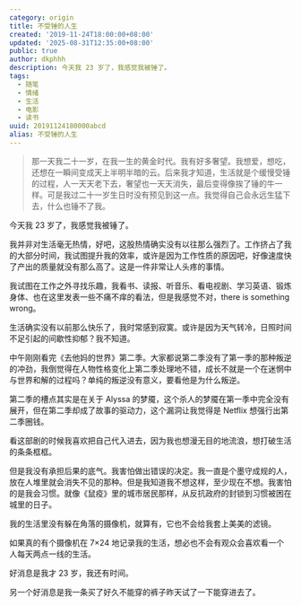 ```yaml
---
category: origin
title: 不受锤的人生
created: '2019-11-24T18:00:00+08:00'
updated: '2025-08-31T12:35:00+08:00'
public: true
author: dkphhh
description: 今天我 23 岁了，我感觉我被锤了。
tags:
  - 随笔
  - 情绪
  - 生活
  - 电影
  - 读书
uuid: 20191124180000abcd
alias: 不受锤的人生
---
```


> 那一天我二十一岁，在我一生的黄金时代。我有好多奢望。我想爱，想吃，还想在一瞬间变成天上半明半暗的云。后来我才知道，生活就是个缓慢受锤的过程，人一天天老下去，奢望也一天天消失，最后变得像挨了锤的牛一样。可是我过二十一岁生日时没有预见到这一点。我觉得自己会永远生猛下去，什么也锤不了我。

今天我 23 岁了，我感觉我被锤了。

我并非对生活毫无热情，好吧，这股热情确实没有以往那么强烈了。工作挤占了我的大部分时间，我试图提升我的效率，或许是因为工作性质的原因吧，好像速度快了产出的质量就没有那么高了。这是一件非常让人头疼的事情。

我试图在工作之外寻找乐趣，我看书、读报、听音乐、看电视剧、学习英语、锻炼身体、也在这里发表一些不痛不痒的看法，但是我感觉不对，there is something wrong。

生活确实没有以前那么快乐了，我时常感到寂寞。或许是因为天气转冷，日照时间不足引起的间歇性抑郁？我不知道。

中午刚刚看完《去他妈的世界》第二季。大家都说第二季没有了第一季的那种叛逆的冲劲，我倒觉得在人物性格变化上第二季处理地不错，成长不就是一个在迷惘中与世界和解的过程吗？单纯的叛逆没有意义，要看他是为什么叛逆。

第二季的槽点其实是在关于 Alyssa 的梦魇，这个杀人的梦魇在第一季中完全没有展开，但在第二季却成了故事的驱动力，这个漏洞让我觉得是 Netflix 想强行出第二季圈钱。

看这部剧的时候我喜欢把自己代入进去，因为我也想漫无目的地流浪，想打破生活的条条框框。

但是我没有承担后果的底气。我害怕做出错误的决定。我一直是个墨守成规的人，放在人堆里就会消失不见的那种。但是我知道我不想这样，至少现在不想。我害怕的是我会习惯。就像《鼠疫》里的城市居民那样，从反抗政府的封锁到习惯被困在城里的日子。

我的生活里没有躲在角落的摄像机，就算有，它也不会给我套上美美的滤镜。

如果真的有个摄像机在 7×24 地记录我的生活，想必也不会有观众会喜欢看一个人每天两点一线的生活。

好消息是我才 23 岁，我还有时间。

另一个好消息是我一条买了好久不能穿的裤子昨天试了一下能穿进去了。
